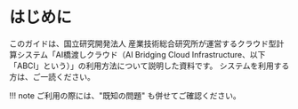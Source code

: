 # はじめに

このガイドは、国立研究開発法人 産業技術総合研究所が運営するクラウド型計算システム「AI橋渡しクラウド（AI Bridging Cloud Infrastructure、以下「ABCI」という）」の利用方法について説明した資料です。
システムを利用する方は、ご一読ください。



!!! note 
    ご利用の際には、"既知の問題" も併せてご確認ください。
